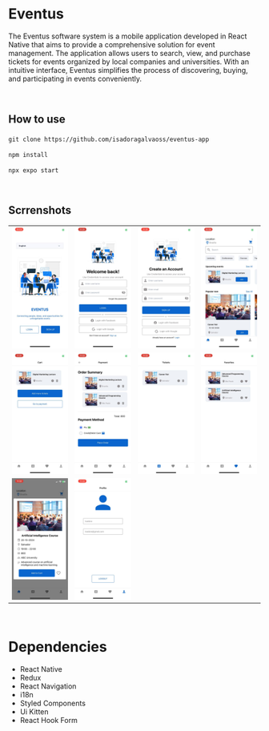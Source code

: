 # Eventus

The Eventus software system is a mobile application developed in React Native that aims to provide a comprehensive solution for event management. The application allows users to search, view, and purchase tickets for events organized by local companies and universities. With an intuitive interface, Eventus simplifies the process of discovering, buying, and participating in events conveniently.

<br/>

## How to use

`git clone https://github.com/isadoragalvaoss/eventus-app`

`npm install`

`npx expo start`

<br/>

## Scrrenshots

<table>
  <tr>
    <td><img src="./src/assets/readme/welcome.jpg" width="200"></td>
    <td><img src="./src/assets/readme/login.jpg" width="200"></td>
    <td><img src="./src/assets/readme/signup.jpg" width="200"></td>
    <td><img src="./src/assets/readme/feed.jpg" width="200"></td>
  <tr>
  <tr>
    <td><img src="./src/assets/readme/cart.jpg" width="200"></td>
    <td><img src="./src/assets/readme/payment.jpg" width="200"></td>
    <td><img src="./src/assets/readme/tickets.jpg" width="200"></td>
    <td><img src="./src/assets/readme/favorites.jpg" width="200"></td>
  <tr>
  <tr>
    <td><img src="./src/assets/readme/info.jpg" width="200"></td>
    <td><img src="./src/assets/readme/profile.jpg" width="200"></td>
  <tr>
</table>

<br/>

# Dependencies

- React Native
- Redux
- React Navigation
- i18n
- Styled Components
- Ui Kitten
- React Hook Form
